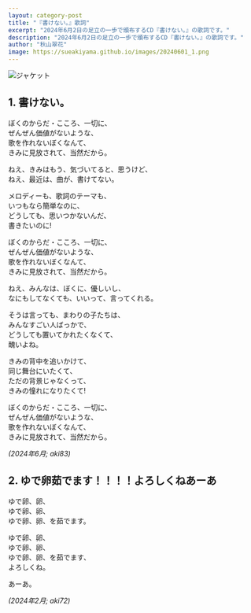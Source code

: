 ```yaml
---
layout: category-post
title: "『書けない。』歌詞"
excerpt: "2024年6月2日の足立の一歩で頒布するCD『書けない。』の歌詞です。"
description: "2024年6月2日の足立の一歩で頒布するCD『書けない。』の歌詞です。"
author: "秋山翠花"
image: https://sueakiyama.github.io/images/20240601_1.png
---
```


![ジャケット](https://sueakiyama.github.io/images/20240601_1.png)

## 1. 書けない。

ぼくのからだ・こころ、一切に、  
ぜんぜん価値がないような、  
歌を作れないぼくなんて、  
きみに見放されて、当然だから。

ねえ、きみはもう、気づいてると、思うけど、  
ねえ、最近は、曲が、書けてない。

メロディーも、歌詞のテーマも、  
いつもなら簡単なのに、  
どうしても、思いつかないんだ、  
書きたいのに!

ぼくのからだ・こころ、一切に、  
ぜんぜん価値がないような、  
歌を作れないぼくなんて、  
きみに見放されて、当然だから。

ねえ、みんなは、ぼくに、優しいし、  
なにもしてなくても、いいって、言ってくれる。

そうは言っても、まわりの子たちは、  
みんなすごい人ばっかで、  
どうしても置いてかれたくなくて、  
醜いよね。

きみの背中を追いかけて、  
同じ舞台にいたくて、  
ただの背景じゃなくって、  
きみの憧れになりたくて!

ぼくのからだ・こころ、一切に、  
ぜんぜん価値がないような、  
歌を作れないぼくなんて、  
きみに見放されて、当然だから。

*(2024年6月; aki83)*

## 2. ゆで卵茹でます！！！！よろしくねあーあ

ゆで卵、卵、  
ゆで卵、卵、  
ゆで卵、卵、を茹でます。

ゆで卵、卵、  
ゆで卵、卵、  
ゆで卵、卵、を茹でます、  
よろしくね。

あーあ。

*(2024年2月; aki72)*
